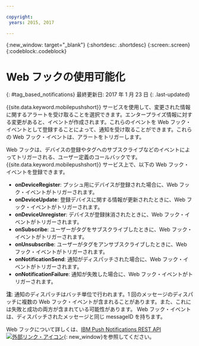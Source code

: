 ```yaml
---

copyright:
 years: 2015, 2017

---
```


{:new_window: target="_blank"}
{:shortdesc: .shortdesc}
{:screen:.screen}
{:codeblock:.codeblock}

# Web フックの使用可能化 
{: #tag_based_notifications}
最終更新日: 2017 年 1 月 23 日
{: .last-updated}


{{site.data.keyword.mobilepushshort}} サービスを使用して、変更された情報に関するアラートを受け取ることを選択できます。エンタープライズ情報に対する変更があると、イベントが作成されます。これらのイベントを Web フック・イベントとして登録することによって、通知を受け取ることができます。これらの Web フック・イベントは、アラートをトリガーします。 

Web フックは、デバイスの登録やタグへのサブスクライブなどのイベントによってトリガーされる、ユーザー定義のコールバックです。{{site.data.keyword.mobilepushshort}} サービス上で、以下の Web フック・イベントを登録できます。 

- **onDeviceRegister**: プッシュ用にデバイスが登録された場合に、Web フック・イベントがトリガーされます。
- **onDeviceUpdate**: 登録デバイスに関する情報が更新されたときに、Web フック・イベントがトリガーされます。
- **onDeviceUnregister**: デバイスが登録抹消されたときに、Web フック・イベントがトリガーされます。 
- **onSubscribe**: ユーザーがタグをサブスクライブしたときに、Web フック・イベントがトリガーされます。
- **onUnsubscribe**: ユーザーがタグをアンサブスクライブしたときに、Web フック・イベントがトリガーされます。
- **onNotificationSend**: 通知がディスパッチされた場合に、Web フック・イベントがトリガーされます。
- **onNotificationFailure**: 通知が失敗した場合に、Web フック・イベントがトリガーされます。


**注**: 通知のディスパッチはバッチ単位で行われます。1 回のメッセージのディスパッチに複数の Web フック・イベントが含まれることがあります。また、これには失敗と成功の両方が含まれている可能性があります。
Web フック・イベントは、ディスパッチされたメッセージと同じ messageID を持ちます。 

Web フックについて詳しくは、[IBM Push Notifications REST API ![外部リンク・アイコン](../../icons/launch-glyph.svg "外部リンク・アイコン")](https://mobile.{DomainName}/imfpush/#/webhooks){: new_window}を参照してください。
